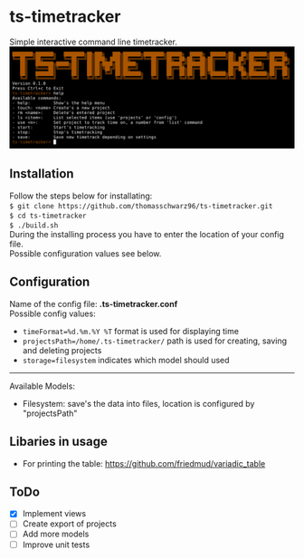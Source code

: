 # ts-timetracker
Simple interactive command line timetracker.  
![TS-Timetracker Screenshot](timetracker.png)  

## Installation
Follow the steps below for installating:  
`$ git clone https://github.com/thomasschwarz96/ts-timetracker.git`  
`$ cd ts-timetracker`  
`$ ./build.sh`  
During the installing process you have to enter the location of your config file.  
Possible configuration values see below.

## Configuration
Name of the config file: **.ts-timetracker.conf**  
Possible config values:  
- `timeFormat=%d.%m.%Y %T` format is used for displaying time
- `projectsPath=/home/.ts-timetracker/` path is used for creating, saving and deleting projects
- `storage=filesystem` indicates which model should used

-- --

Available Models:
- Filesystem: save's the data into files, location is configured by "projectsPath"

## Libaries in usage
- For printing the table: https://github.com/friedmud/variadic_table

## ToDo
- [x] Implement views
- [ ] Create export of projects
- [ ] Add more models
- [ ] Improve unit tests
